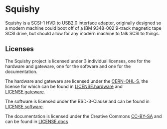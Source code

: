 # Squishy

Squishy is a SCSI-1 HVD to USB2.0 interface adapter, originally designed so a modern machine could boot off of a IBM 9348-002 9-track magnetic tape SCSI drive, but should allow for any modern machine to talk SCSI to things.

## Licenses

The Squishy project is licensed under 3 individual licenses, one for the hardware and gateware, one for the software and one for the documentation.

The hardware and gateware are licensed under the [CERN-OHL-S](https://ohwr.org/cern_ohl_s_v2.txt), the license for which can be found in [LICENSE.hardware](LICENSE.hardware) and [LICENSE.gateware](LICENSE.gateware).

The software is licensed under the BSD-3-Clause and can be found in [LICENSE.software](LICENSE.software).

The documentation is licensed under the Creative Commons [CC-BY-SA](https://creativecommons.org/licenses/by-sa/2.0/) and can be found in [LICENSE.docs](LICENSE.docs)
